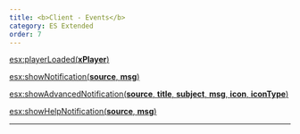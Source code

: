 ```yaml
---
title: <b>Client - Events</b>
category: ES Extended
order: 7
---
```


[esx:playerLoaded(**xPlayer**)](../client-events/esx.playerloaded)

[esx:showNotification(**source**, **msg**)](../client-events/esx.shownotification)

[esx:showAdvancedNotification(**source**, **title**, **subject**, **msg**, **icon**, **iconType**)](../client-events/esx.showadvancednotification)

[esx:showHelpNotification(**source**, **msg**)](../client-events/esx.showhelpnotification)

___

